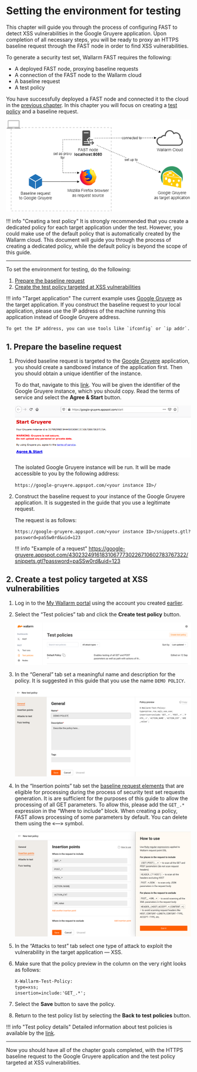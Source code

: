 [img-test-scheme]:                  ../../images/qsg/en/test-preparation/12-qsg-fast-test-prep-scheme.png
[img-google-gruyere-startpage]:     ../../images/qsg/common/test-preparation/13-qsg-fast-test-prep-gruyere.png
[img-policy-screen]:                ../../images/qsg/common/test-preparation/14-qsg-fast-test-prep-policy-screen.png
[img-wizard-general]:               ../../images/qsg/common/test-preparation/15-qsg-fast-test-prep-policy-wizard-general.png
[img-wizard-insertion-points]:      ../../images/qsg/common/test-preparation/16-qsg-fast-test-prep-policy-wizard-ins-points.png

[link-previous-chapter]:            deployment.md
[link-https-google-gruyere]:        https://google-gruyere.appspot.com
[link-https-google-gruyere-start]:  https://google-gruyere.appspot.com/start
[link-wl-console]:                  https://us1.my.wallarm.com

[doc-policy-in-detail]:             ../operations/test-policy/overview.md

[gl-element]:                       ../TERMS-GLOSSARY.md#baseline-request-element
[gl-testpolicy]:                    ../TERMS-GLOSSARY.md#test-policy

[anchor1]:  #1--prepare-the-baseline-request                       
[anchor2]:  #2--create-a-test-policy-targeted-at-xss-vulnerabilities
    
    
#   Setting the environment for testing

This chapter will guide you through the process of configuring FAST to detect XSS vulnerabilities in the Google Gruyere application. Upon completion of all necessary steps, you will be ready to proxy an HTTPS baseline request through the FAST node in order to find XSS vulnerabilities.

To generate a security test set, Wallarm FAST requires the following:
*   A deployed FAST node, proxying baseline requests
*   A connection of the FAST node to the Wallarm cloud 
*   A baseline request
*   A test policy

You have successfully deployed a FAST node and connected it to the cloud in the [previous chapter][link-previous-chapter]. In this chapter you will focus on creating a [test policy][gl-testpolicy] and a baseline request.

![The test scheme in use][img-test-scheme]

!!! info "Creating a test policy"
    It is strongly recommended that you create a dedicated policy for each target application under the test. However, you could make use of the default policy that is automatically created by the Wallarm cloud. This document will guide you through the process of creating a dedicated policy, while the default policy is beyond the scope of this guide.
    
    
----------
    
    
To set the environment for testing, do the following:

1.  [Prepare the baseline request][anchor1]
2.  [Create the test policy targeted at XSS vulnerabilities][anchor2]
    
!!! info "Target application"
    The current example uses [Google Gruyere][link-https-google-gruyere] as the target application. If you construct the baseline request to your local application, please use the IP address of the machine running this application instead of Google Gruyere address.
    
    To get the IP address, you can use tools like `ifconfig` or `ip addr`.
        
##  1.  Prepare the baseline request

1.  Provided baseline request is targeted to the [Google Gruyere][link-https-google-gruyere] application, you should create a sandboxed instance of the application first. Then you should obtain a unique identifier of the instance.
    
    To do that, navigate to this [link][link-https-google-gruyere-start]. You will be given the identifier of the Google Gruyere instance, which you should copy. Read the terms of service and select the **Agree & Start** button.
    
    ![Google Gruyere start page][img-google-gruyere-startpage]

    The isolated Google Gruyere instance will be run. It will be made accessible to you by the following address:
    
    `https://google-gruyere.appspot.com/<your instance ID>/`

2.  Construct the baseline request to your instance of the Google Gruyere application.     It is suggested in the guide that you use a legitimate request.

    The request is as follows:

    ```
    https://google-gruyere.appspot.com/<your instance ID>/snippets.gtl?password=paSSw0rd&uid=123
    ```

    !!! info "Example of a request"
        <https://google-gruyere.appspot.com/430232491618310677730226710602783767322/snippets.gtl?password=paSSw0rd&uid=123>
    
##  2.  Create a test policy targeted at XSS vulnerabilities

1.  Log in to the [My Wallarm portal][link-wl-console] using the account you created [earlier][link-previous-chapter].

2.  Select the “Test policies” tab and click the **Create test policy** button.

    ![Test policy creation][img-policy-screen]

3.  In the “General” tab set a meaningful name and description for the policy. It is suggested in this guide that you use the name `DEMO POLICY`. 

    ![Test policy wizard: the “General” tab.][img-wizard-general]

4.  In the “Insertion points” tab set the [baseline request elements][gl-element] that are eligible for processing during the process of security test set requests generation. It is are sufficient for the purposes of this guide to allow the processing of all GET parameters. To allow this, please add the `GET_.*` expression in the “Where to include” block. When creating a policy, FAST allows processing of some parameters by default. You can delete them using the «—» symbol.

    ![Test policy wizard: the “Insertion points” tab.][img-wizard-insertion-points]

5.  In the “Attacks to test” tab select one type of attack to exploit the vulnerability in the target application — XSS.

6.  Make sure that the policy preview in the column on the very right looks as follows:

    ```
    X-Wallarm-Test-Policy: 
    type=xss; 
    insertion=include:'GET_.*'; 
    ```

7.  Select the **Save** button to save the policy.

8.  Return to the test policy list by selecting the **Back to test policies** button.
    
    
!!! info "Test policy details"
    Detailed information about test policies is available by the [link][doc-policy-in-detail].

----------
    
        
Now you should have all of the chapter goals completed, with the HTTPS baseline request to the Google Gruyere application and the test policy targeted at XSS vulnerabilities. 
    
